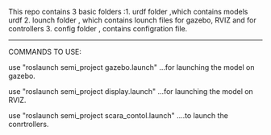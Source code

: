 This repo contains 3 basic folders :1. urdf folder ,which contains models  urdf
                                    2. lounch folder , which contains lounch files for gazebo, RVIZ and for controllers
			            3. config folder , contains configration file.

-------------------------------------------------------------------------------
COMMANDS TO USE:

use "roslaunch semi_project gazebo.launch" ...for launching the model on gazebo.

use "roslaunch semi_project display.launch" ...for launching the model on RVIZ.

use "roslaunch semi_project scara_contol.launch" ....to launch the conrtrollers.

